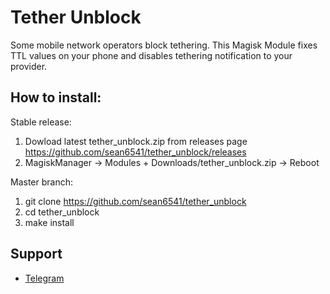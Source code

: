 # Tether Unblock

Some mobile network operators block tethering. This Magisk Module fixes
TTL values on your phone and disables tethering notification to your
provider.

## How to install:

Stable release:
1. Dowload latest tether_unblock.zip from releases page
   https://github.com/sean6541/tether_unblock/releases
2. MagiskManager -> Modules + Downloads/tether_unblock.zip -> Reboot

Master branch:
1. git clone https://github.com/sean6541/tether_unblock
2. cd tether_unblock
3. make install

## Support

- [Telegram](https://t.me/joinchat/GsJfBBaxozXvVkSJhm0IOQ)
